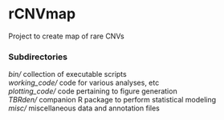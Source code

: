 # rCNVmap
Project to create map of rare CNVs  

### Subdirectories
*bin/* collection of executable scripts  
*working_code/* code for various analyses, etc  
*plotting_code/* code pertaining to figure generation  
*TBRden/* companion R package to perform statistical modeling  
*misc/* miscellaneous data and annotation files  
